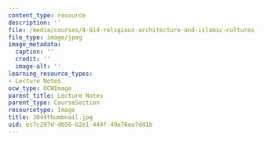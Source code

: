 ```yaml
---
content_type: resource
description: ''
file: /media/courses/4-614-religious-architecture-and-islamic-cultures-fall-2002/ec7c297dd656b2e1444f49e76ea7d41b_3044thumbnail.jpg
file_type: image/jpeg
image_metadata:
  caption: ''
  credit: ''
  image-alt: ''
learning_resource_types:
- Lecture Notes
ocw_type: OCWImage
parent_title: Lecture Notes
parent_type: CourseSection
resourcetype: Image
title: 3044thumbnail.jpg
uid: ec7c297d-d656-b2e1-444f-49e76ea7d41b
---
```

